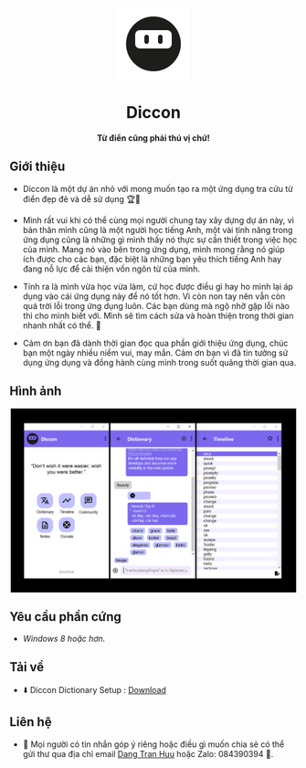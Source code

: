 <p align="center">
  <img width="128" align="center" src="https://github.com/tranhuudang/Diccon/raw/master/Diccon/Resources/ninja_128.png?raw=true">
</p>
<h1 align="center">
  Diccon
</h1>
<p align="center">
  <b>Từ điển cũng phải thú vị chứ!</b>
</p>

## Giới thiệu

* Diccon là một dự án nhỏ với mong muốn tạo ra một ứng dụng tra cứu từ điển đẹp đẽ và dễ sử dụng 🏆🥇 

* Mình rất vui khi có thể cùng mọi người chung tay xây dựng dự án này, vì bản thân mình cũng là một người học tiếng Anh, một vài tính năng trong ứng dụng cũng là những gì mình thấy nó thực sự cần thiết trong việc học của mình. Mang nó vào bên trong ứng dụng, mình mong rằng nó giúp ích được cho các bạn, đặc biệt là những bạn yêu thích tiếng Anh hay đang nỗ lực để cải thiện vốn ngôn từ của mình.

* Tính ra là mình vừa học vừa làm, cứ học được điều gì hay ho mình lại áp dụng vào cái ứng dụng này để nó tốt hơn. Vì còn non tay nên vẫn còn quá trời lỗi trong ứng dụng luôn. Các bạn dùng mà ngộ nhỡ gặp lỗi nào thì cho mình biết với. Mình sẽ tìm cách sửa và hoàn thiện trong thời gian nhanh nhất có thể. 🚩

* Cảm ơn bạn đã dành thời gian đọc qua phần giới thiệu ứng dụng, chúc bạn một ngày nhiều niềm vui, may mắn. Cảm ơn bạn vì đã tin tưởng sử dụng ứng dụng và đồng hành cùng mình trong suốt quãng thời gian qua. 

## Hình ảnh

<p align="center">
  <img width="500" align="center" src="https://github.com/tranhuudang/Diccon/raw/master/sample/sample.png?raw=true">
</p>

## Yêu cầu phần cứng

* _Windows 8 hoặc hơn._

## Tải về

* ⬇️ Diccon Dictionary Setup : [Download](https://github.com/tranhuudang/Diccon/raw/master/Diccon/Setup%20and%20Update/DicconSetup.msi)


## Liên hệ

* 📨 Mọi người có tin nhắn góp ý riêng hoặc điều gì muốn chia sẻ có thể gửi thư qua địa chỉ email [Dang Tran Huu](mailto:tranhuudang127@gmail.com) hoặc Zalo: 084390394 🎊.
